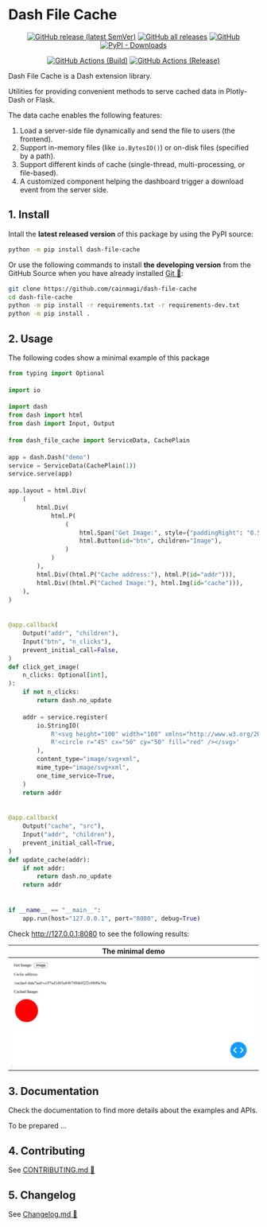 # Dash File Cache

<p align="center">
  <a href="https://github.com/cainmagi/dash-file-cache/releases/latest"><img alt="GitHub release (latest SemVer)" src="https://img.shields.io/github/v/release/cainmagi/dash-file-cache?logo=github&sort=semver&style=flat-square"></a>
  <a href="https://github.com/cainmagi/dash-file-cache/releases"><img alt="GitHub all releases" src="https://img.shields.io/github/downloads/cainmagi/dash-file-cache/total?logo=github&style=flat-square"></a>
  <a href="https://github.com/cainmagi/dash-file-cache/blob/main/LICENSE"><img alt="GitHub" src="https://img.shields.io/github/license/cainmagi/dash-file-cache?style=flat-square&logo=opensourceinitiative&logoColor=white"></a>
  <a href="https://pypi.org/project/dash-file-cache"><img alt="PyPI - Downloads" src="https://img.shields.io/pypi/dm/dash-file-cache?style=flat-square&logo=pypi&logoColor=white&label=pypi"
  "></a>
</p>
<p align="center">
  <a href="https://github.com/cainmagi/dash-file-cache/actions/workflows/python-package.yml"><img alt="GitHub Actions (Build)" src="https://img.shields.io/github/actions/workflow/status/cainmagi/dash-file-cache/python-package.yml?style=flat-square&logo=githubactions&logoColor=white&label=build"></a>
  <a href="https://github.com/cainmagi/dash-file-cache/actions/workflows/python-publish.yml"><img alt="GitHub Actions (Release)" src="https://img.shields.io/github/actions/workflow/status/cainmagi/dash-file-cache/python-publish.yml?style=flat-square&logo=githubactions&logoColor=white&label=release"></a>
</p>

Dash File Cache is a Dash extension library.

Utilities for providing convenient methods to serve cached data in Plotly-Dash or Flask.

The data cache enables the following features:

1. Load a server-side file dynamically and send the file to users (the frontend).
2. Support in-memory files (like `io.BytesIO()`) or on-disk files (specified by a path).
3. Support different kinds of cache (single-thread, multi-processing, or file-based).
4. A customized component helping the dashboard trigger a download event from the server side.

## 1. Install

Intall the **latest released version** of this package by using the PyPI source:

``` sh
python -m pip install dash-file-cache
```

Or use the following commands to install **the developing version** from the GitHub Source when you have already installed [Git :hammer:][tool-git]:

```bash
git clone https://github.com/cainmagi/dash-file-cache
cd dash-file-cache
python -m pip install -r requirements.txt -r requirements-dev.txt
python -m pip install .
```

## 2. Usage

The following codes show a minimal example of this package

```python
from typing import Optional

import io

import dash
from dash import html
from dash import Input, Output

from dash_file_cache import ServiceData, CachePlain

app = dash.Dash("demo")
service = ServiceData(CachePlain(1))
service.serve(app)

app.layout = html.Div(
    (
        html.Div(
            html.P(
                (
                    html.Span("Get Image:", style={"paddingRight": "0.5rem"}),
                    html.Button(id="btn", children="Image"),
                )
            )
        ),
        html.Div((html.P("Cache address:"), html.P(id="addr"))),
        html.Div((html.P("Cached Image:"), html.Img(id="cache"))),
    ),
)


@app.callback(
    Output("addr", "children"),
    Input("btn", "n_clicks"),
    prevent_initial_call=False,
)
def click_get_image(
    n_clicks: Optional[int],
):
    if not n_clicks:
        return dash.no_update

    addr = service.register(
        io.StringIO(
            R'<svg height="100" width="100" xmlns="http://www.w3.org/2000/svg">'
            R'<circle r="45" cx="50" cy="50" fill="red" /></svg>'
        ),
        content_type="image/svg+xml",
        mime_type="image/svg+xml",
        one_time_service=True,
    )
    return addr


@app.callback(
    Output("cache", "src"),
    Input("addr", "children"),
    prevent_initial_call=True,
)
def update_cache(addr):
    if not addr:
        return dash.no_update
    return addr


if __name__ == "__main__":
    app.run(host="127.0.0.1", port="8080", debug=True)
```

Check http://127.0.0.1:8080 to see the following results:

| The minimal demo |
| ---------------- |
| ![pic-demo-minimal][pic-demo-minimal]

## 3. Documentation

Check the documentation to find more details about the examples and APIs.

To be prepared ...

## 4. Contributing

See [CONTRIBUTING.md :book:][link-contributing]

## 5. Changelog

See [Changelog.md :book:][link-changelog]

[tool-git]:https://git-scm.com/downloads
[tool-nodejs]:https://nodejs.org/en/download/package-manager
[tool-yarn]:https://yarnpkg.com/getting-started/install

[pic-demo-minimal]:https://raw.githubusercontent.com/cainmagi/dash-file-cache/main/display/demo-minimal.png

[link-contributing]:https://github.com/cainmagi/dash-file-cache/blob/main/CONTRIBUTING.md
[link-changelog]:https://github.com/cainmagi/dash-file-cache/blob/main/Changelog.md
